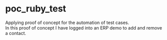 # poc_ruby_test
Applying proof of concept for the automation of test cases.  
In this proof of concept I have logged into an ERP demo to add and remove a contact.
